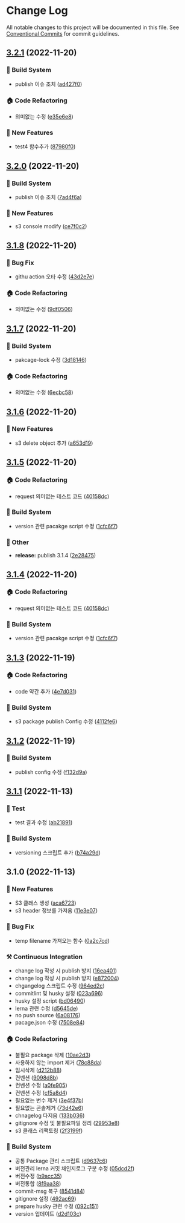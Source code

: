 # Change Log

All notable changes to this project will be documented in this file.
See [Conventional Commits](https://conventionalcommits.org) for commit guidelines.

## [3.2.1](https://github.com/duarbdhks/monorepo-lerna/compare/v3.2.0...v3.2.1) (2022-11-20)


### :hammer: Build System

* publish 이슈 조치 ([ad427f0](https://github.com/duarbdhks/monorepo-lerna/commit/ad427f009aae11c56cea2a49fcdaaf56d8649934))


### :house: Code Refactoring

* 의미없는 수정 ([e35e6e8](https://github.com/duarbdhks/monorepo-lerna/commit/e35e6e88eaf95395af72b76c2d6a7bdf722542dc))


### :rocket: New Features

* test4 함수추가 ([87980f0](https://github.com/duarbdhks/monorepo-lerna/commit/87980f04342b36c185433683f0d4bc1ed13800c5))



## [3.2.0](https://github.com/duarbdhks/monorepo-lerna/compare/v3.1.8...v3.2.0) (2022-11-20)


### :hammer: Build System

* publish 이슈 조치 ([7ad4f6a](https://github.com/duarbdhks/monorepo-lerna/commit/7ad4f6a01ecc6ae53ac9b7d5854dc593dd2d2dd3))


### :rocket: New Features

* s3 console modify ([ce7f0c2](https://github.com/duarbdhks/monorepo-lerna/commit/ce7f0c2a278cf8f68c7385bf4e1dbc5bddbd86e3))



## [3.1.8](https://github.com/duarbdhks/monorepo-lerna/compare/v3.1.7...v3.1.8) (2022-11-20)


### :bug: Bug Fix

* githu action 오타 수정 ([43d2e7e](https://github.com/duarbdhks/monorepo-lerna/commit/43d2e7e5cd59b503799a6ba5b600fcfef9d26cba))


### :house: Code Refactoring

* 의미없는 수정 ([9df0506](https://github.com/duarbdhks/monorepo-lerna/commit/9df0506047dd4666a11d06fae2eeddc7c3a2c977))



## [3.1.7](https://github.com/duarbdhks/monorepo-lerna/compare/v3.1.6...v3.1.7) (2022-11-20)


### :hammer: Build System

* pakcage-lock 수정 ([3d18146](https://github.com/duarbdhks/monorepo-lerna/commit/3d18146040c99447c3485dffe80c1e5cf30f08fe))


### :house: Code Refactoring

* 의머없는 수정 ([6ecbc58](https://github.com/duarbdhks/monorepo-lerna/commit/6ecbc58c2107723bd255d685d1ac41a0d4af561e))



## [3.1.6](https://github.com/duarbdhks/monorepo-lerna/compare/v3.1.5...v3.1.6) (2022-11-20)


### :rocket: New Features

* s3 delete object 추가 ([a653d19](https://github.com/duarbdhks/monorepo-lerna/commit/a653d19ba01688c5a1523a3768b7e4bb50b33f67))



## [3.1.5](https://github.com/duarbdhks/monorepo-lerna/compare/v3.1.3...v3.1.5) (2022-11-20)


### :house: Code Refactoring

* request 의미없는 테스트 코드 ([40158dc](https://github.com/duarbdhks/monorepo-lerna/commit/40158dccdf44d3ebf5ea6e0389ba19cb1e8636a4))


### :hammer: Build System

* version 관련 pacakge script 수정 ([1cfc6f7](https://github.com/duarbdhks/monorepo-lerna/commit/1cfc6f7bf29371a6c0ed4102fdab10523049d0b9))


### :mega: Other

* **release:** publish 3.1.4 ([2e28475](https://github.com/duarbdhks/monorepo-lerna/commit/2e284757989ed85bcdc93860959372f3e66f6f26))



## [3.1.4](https://github.com/duarbdhks/monorepo-lerna/compare/v3.1.3...v3.1.4) (2022-11-20)


### :house: Code Refactoring

* request 의미없는 테스트 코드 ([40158dc](https://github.com/duarbdhks/monorepo-lerna/commit/40158dccdf44d3ebf5ea6e0389ba19cb1e8636a4))


### :hammer: Build System

* version 관련 pacakge script 수정 ([1cfc6f7](https://github.com/duarbdhks/monorepo-lerna/commit/1cfc6f7bf29371a6c0ed4102fdab10523049d0b9))



## [3.1.3](https://github.com/duarbdhks/monorepo-lerna/compare/v3.1.2...v3.1.3) (2022-11-19)


### :house: Code Refactoring

* code 약간 추가 ([4e7d031](https://github.com/duarbdhks/monorepo-lerna/commit/4e7d03130625b3a7470e579a1c149fb794917441))


### :hammer: Build System

* s3 package publish Config 수정 ([4112fe6](https://github.com/duarbdhks/monorepo-lerna/commit/4112fe688045f4ef531949aa6843299ecfe0d013))



## [3.1.2](https://github.com/duarbdhks/monorepo-lerna/compare/v0.0.2...v3.1.2) (2022-11-19)


### :hammer: Build System

* publish config 수정 ([f132d9a](https://github.com/duarbdhks/monorepo-lerna/commit/f132d9a574ce6b0a6db816bd89fa5bf373baafb0))



## [3.1.1](https://github.com/duarbdhks/monorepo-lerna/compare/v3.1.0...v3.1.1) (2022-11-13)


### :test_tube: Test

* test 결과 수정 ([ab21891](https://github.com/duarbdhks/monorepo-lerna/commit/ab21891e6da0e02a6b6e71beda83bab543c4b045))


### :hammer: Build System

* versioning 스크립트 추가 ([b74a29d](https://github.com/duarbdhks/monorepo-lerna/commit/b74a29db151f22d44be21a697eb8b8386e0fae7d))



## 3.1.0 (2022-11-13)


### :rocket: New Features

* S3 클래스 생성 ([aca6723](https://github.com/duarbdhks/monorepo-lerna/commit/aca67235198ede72854c9e5853a6c3803c9c6429))
* s3 header 정보를 가져옴 ([11e3e07](https://github.com/duarbdhks/monorepo-lerna/commit/11e3e07a387f55db844f4c9d2f255b247d6c7170))


### :bug: Bug Fix

* temp filename 가져오는 함수 ([0a2c7cd](https://github.com/duarbdhks/monorepo-lerna/commit/0a2c7cd66af8c48bcf86c4194dafe53c437b3bc9))


### :hammer_and_pick: Continuous Integration

* change log 작성 시 publish 방지 ([16ea401](https://github.com/duarbdhks/monorepo-lerna/commit/16ea40154e8dc514624695c69d48ae576872cfb5))
* change log 작성 시 publish 방지 ([e872004](https://github.com/duarbdhks/monorepo-lerna/commit/e872004de81104fdbae5227f5e8700629cb9c421))
* chgangelog 스크립트 수정 ([964ed2c](https://github.com/duarbdhks/monorepo-lerna/commit/964ed2cf69cad4bd2b8f9b404ccc307a5f230fb2))
* commitlint 및 husky 설정 ([023a696](https://github.com/duarbdhks/monorepo-lerna/commit/023a69651609c2f4cc348ebc5d92c5c04feaa4a3))
* husky 설정 script ([bd06490](https://github.com/duarbdhks/monorepo-lerna/commit/bd06490d42781d1dac816384d3636af26c3a5448))
* lerna 관련 수정 ([d5645de](https://github.com/duarbdhks/monorepo-lerna/commit/d5645de81ae4b4986923601c5117ca0247c318f7))
* no push source ([6a08176](https://github.com/duarbdhks/monorepo-lerna/commit/6a08176d860756701bb8af72d7258605e059b172))
* pacage.json 수정 ([7508e84](https://github.com/duarbdhks/monorepo-lerna/commit/7508e8454149471ce318a6ab2e0c7f64750d2e3a))


### :house: Code Refactoring

* 불필요 package 삭제 ([10ae2d3](https://github.com/duarbdhks/monorepo-lerna/commit/10ae2d3b6565b0a91103da8bbac8bfb435b04b98))
* 사용하지 않는 import 제거 ([78c88da](https://github.com/duarbdhks/monorepo-lerna/commit/78c88da9dc1541f30228840f96bcc603c9db779b))
* 임시삭제 ([d212b88](https://github.com/duarbdhks/monorepo-lerna/commit/d212b886672f9d6bd882ce038c77b983e2226adf))
* 컨벤션 ([9098d8b](https://github.com/duarbdhks/monorepo-lerna/commit/9098d8b87415fd3cb3aaac06dee2b964fdbc0267))
* 컨벤션 수정 ([a0fe905](https://github.com/duarbdhks/monorepo-lerna/commit/a0fe9053befce5bfdb7e5ba8e56072a87b0d179c))
* 컨벤션 수정 ([cf5a8d4](https://github.com/duarbdhks/monorepo-lerna/commit/cf5a8d441b15710aa78b06ca806d4f4e4a4232e3))
* 필요없는 변수 제거 ([3e4f37b](https://github.com/duarbdhks/monorepo-lerna/commit/3e4f37b65a1ee0d38eeb76424d1a244ab16b43fe))
* 필요없는 콘솔제거 ([73d42e6](https://github.com/duarbdhks/monorepo-lerna/commit/73d42e6787c1ce9d72aa80b49e41b5fe6fe8eb99))
* chnagelog 다지움 ([133b036](https://github.com/duarbdhks/monorepo-lerna/commit/133b0362992b94705b660365da7913e4009775e2))
* gitignore 수정 및 불필요파일 정리 ([29953e8](https://github.com/duarbdhks/monorepo-lerna/commit/29953e89207126f4a0880db04ba08cf43fe1d72f))
* s3 클래스 리팩토링 ([2f3199f](https://github.com/duarbdhks/monorepo-lerna/commit/2f3199fa8d839841dfb6434a0b24c45382c24660))


### :hammer: Build System

* 공통 Package 관리 스크립트 ([d9637c6](https://github.com/duarbdhks/monorepo-lerna/commit/d9637c65ff43bada236d1d12fb49ea098bf47ac1))
* 버전관리 lerna 커밋 채인지로그 구분 수정 ([05dcd2f](https://github.com/duarbdhks/monorepo-lerna/commit/05dcd2f9580d04cdec33502b62f825edb717bfe4))
* 버전수정 ([b9acc35](https://github.com/duarbdhks/monorepo-lerna/commit/b9acc357d6dada6da442c8e160f952ee6b5f231a))
* 버전통합 ([8f9aa38](https://github.com/duarbdhks/monorepo-lerna/commit/8f9aa38a0c672f02dc791a1b6b2560b5dd662bfa))
* commit-msg 복구 ([8541d84](https://github.com/duarbdhks/monorepo-lerna/commit/8541d849da90bbd6d22afa3f6c0e82576f069710))
* gitignore 설정 ([492ac69](https://github.com/duarbdhks/monorepo-lerna/commit/492ac69eb9a56fbf8aa67abec8857f7bf2babd06))
* prepare husky 관련 수정 ([092c151](https://github.com/duarbdhks/monorepo-lerna/commit/092c1517bb5e3175305bbde3c5964b07c6ecac0c))
* version 업데이트 ([d2d103c](https://github.com/duarbdhks/monorepo-lerna/commit/d2d103cd7f1a06b4808f01200dc0b9ff6f7b3a15))
